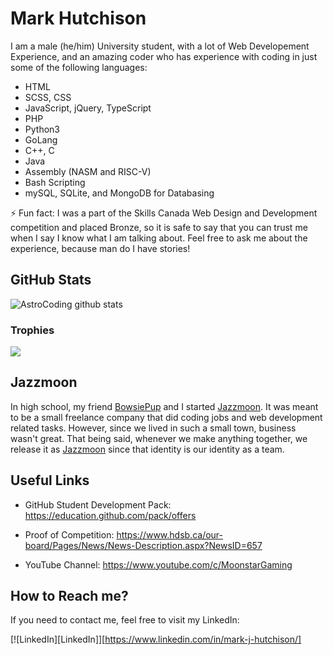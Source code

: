 <!--
**AstroCoding/AstroCoding** is a ✨ _special_ ✨ repository because its `README.md` (this file) appears on your GitHub profile.

Here are some ideas to get you started:

- 🔭 I’m currently working on ...
- 🌱 I’m currently learning ...
- 👯 I’m looking to collaborate on ...
- 🤔 I’m looking for help with ...
- 💬 Ask me about ...
- 📫 How to reach me: ...
- 😄 Pronouns: ...
- ⚡ Fun fact: ...
-->

# Mark Hutchison

I am a male (he/him) University student, with a lot of Web Developement Experience, and an amazing coder who has experience with coding in just some of the following languages:

- HTML
- SCSS, CSS
- JavaScript, jQuery, TypeScript
- PHP
- Python3
- GoLang
- C++, C
- Java
- Assembly (NASM and RISC-V)
- Bash Scripting
- mySQL, SQLite, and MongoDB for Databasing

⚡ Fun fact: I was a part of the Skills Canada Web Design and Development competition and placed Bronze, so it is safe to say that you can trust me when I say I know what I am talking about. Feel free to ask me about the experience, because man do I have stories!

## GitHub Stats

![AstroCoding github stats](https://github-readme-stats.vercel.app/api?username=AstroCoding&show_icons=true&theme=dracula)

### Trophies

<img align="center" src="https://github-profile-trophy.vercel.app/?username=AstroCoding&theme=dracula" />

## Jazzmoon

In high school, my friend [BowsiePup](https://github.com/BowsiePup) and I started [Jazzmoon](https://github.com/Jazzmoon). It was meant to be a small freelance company that did coding jobs and web development related tasks. However, since we lived in such a small town, business wasn't great. That being said, whenever we make anything together, we release it as [Jazzmoon](https://github.com/Jazzmoon) since that identity is our identity as a team.

## Useful Links

- GitHub Student Development Pack: <https://education.github.com/pack/offers>

- Proof of Competition: <https://www.hdsb.ca/our-board/Pages/News/News-Description.aspx?NewsID=657>

- YouTube Channel: <https://www.youtube.com/c/MoonstarGaming>

## How to Reach me?

If you need to contact me, feel free to visit my LinkedIn:

[![LinkedIn][LinkedIn]][https://www.linkedin.com/in/mark-j-hutchison/]
